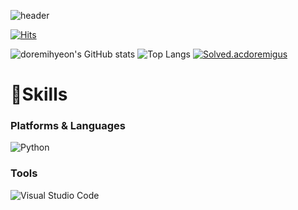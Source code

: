 ![header](https://capsule-render.vercel.app/api?type=waveing&color=#897EBA&height=300&section=doremihyeon🏀💜&text=capsule%20render&fontSize=90)

[![Hits](https://hits.seeyoufarm.com/api/count/incr/badge.svg?url=https%3A%2F%2Fgithub.com%2Fdoremihyeon&count_bg=%23DEB1FF&title_bg=%238E22FF&icon=&icon_color=%23A51414&title=hits&edge_flat=false)](https://hits.seeyoufarm.com)

![doremihyeon's GitHub stats](https://github-readme-stats.vercel.app/api?username=doremihyeon&show_icons=true&theme=tokyonight)
![Top Langs](https://github-readme-stats.vercel.app/api/top-langs/?username=doremihyeon&layout=compact&theme=onedark)
[![Solved.acdoremigus](http://mazassumnida.wtf/api/mini/generate_badge?boj={doremihyeon})](https://solved.ac/{doremihyeon})
# 💪Skills
### Platforms & Languages
![Python](https://img.shields.io/badge/Python-#3776AB.svg?&style=for-the-badge&logo=Python&logoColor=purple)

### Tools
![Visual Studio Code](https://img.shields.io/badge/Visual%20Studio%20Code-007ACC.svg?&style=for-the-badge&logo=Visual%20Studio%20Code&logoColor=white)
